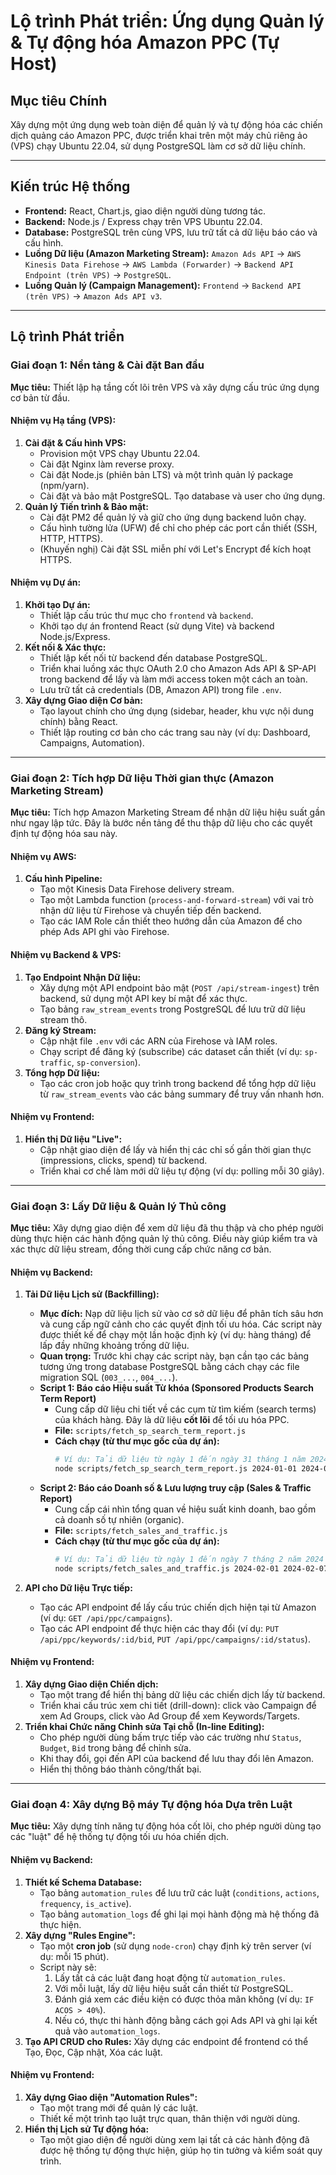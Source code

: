 # Lộ trình Phát triển: Ứng dụng Quản lý & Tự động hóa Amazon PPC (Tự Host)

## Mục tiêu Chính

Xây dựng một ứng dụng web toàn diện để quản lý và tự động hóa các chiến dịch quảng cáo Amazon PPC, được triển khai trên một máy chủ riêng ảo (VPS) chạy Ubuntu 22.04, sử dụng PostgreSQL làm cơ sở dữ liệu chính.

---

## Kiến trúc Hệ thống

-   **Frontend:** React, Chart.js, giao diện người dùng tương tác.
-   **Backend:** Node.js / Express chạy trên VPS Ubuntu 22.04.
-   **Database:** PostgreSQL trên cùng VPS, lưu trữ tất cả dữ liệu báo cáo và cấu hình.
-   **Luồng Dữ liệu (Amazon Marketing Stream):** `Amazon Ads API` → `AWS Kinesis Data Firehose` → `AWS Lambda (Forwarder)` → `Backend API Endpoint (trên VPS)` → `PostgreSQL`.
-   **Luồng Quản lý (Campaign Management):** `Frontend` → `Backend API (trên VPS)` → `Amazon Ads API v3`.

---

## Lộ trình Phát triển

### Giai đoạn 1: Nền tảng & Cài đặt Ban đầu

**Mục tiêu:** Thiết lập hạ tầng cốt lõi trên VPS và xây dựng cấu trúc ứng dụng cơ bản từ đầu.

#### Nhiệm vụ Hạ tầng (VPS):
1.  **Cài đặt & Cấu hình VPS:**
    -   Provision một VPS chạy Ubuntu 22.04.
    -   Cài đặt Nginx làm reverse proxy.
    -   Cài đặt Node.js (phiên bản LTS) và một trình quản lý package (npm/yarn).
    -   Cài đặt và bảo mật PostgreSQL. Tạo database và user cho ứng dụng.
2.  **Quản lý Tiến trình & Bảo mật:**
    -   Cài đặt PM2 để quản lý và giữ cho ứng dụng backend luôn chạy.
    -   Cấu hình tường lửa (UFW) để chỉ cho phép các port cần thiết (SSH, HTTP, HTTPS).
    -   (Khuyến nghị) Cài đặt SSL miễn phí với Let's Encrypt để kích hoạt HTTPS.

#### Nhiệm vụ Dự án:
1.  **Khởi tạo Dự án:**
    -   Thiết lập cấu trúc thư mục cho `frontend` và `backend`.
    -   Khởi tạo dự án frontend React (sử dụng Vite) và backend Node.js/Express.
2.  **Kết nối & Xác thực:**
    -   Thiết lập kết nối từ backend đến database PostgreSQL.
    -   Triển khai luồng xác thực OAuth 2.0 cho Amazon Ads API & SP-API trong backend để lấy và làm mới access token một cách an toàn.
    -   Lưu trữ tất cả credentials (DB, Amazon API) trong file `.env`.
3.  **Xây dựng Giao diện Cơ bản:**
    -   Tạo layout chính cho ứng dụng (sidebar, header, khu vực nội dung chính) bằng React.
    -   Thiết lập routing cơ bản cho các trang sau này (ví dụ: Dashboard, Campaigns, Automation).

---

### Giai đoạn 2: Tích hợp Dữ liệu Thời gian thực (Amazon Marketing Stream)

**Mục tiêu:** Tích hợp Amazon Marketing Stream để nhận dữ liệu hiệu suất gần như ngay lập tức. Đây là bước nền tảng để thu thập dữ liệu cho các quyết định tự động hóa sau này.

#### Nhiệm vụ AWS:
1.  **Cấu hình Pipeline:**
    -   Tạo một Kinesis Data Firehose delivery stream.
    -   Tạo một Lambda function (`process-and-forward-stream`) với vai trò nhận dữ liệu từ Firehose và chuyển tiếp đến backend.
    -   Tạo các IAM Role cần thiết theo hướng dẫn của Amazon để cho phép Ads API ghi vào Firehose.

#### Nhiệm vụ Backend & VPS:
1.  **Tạo Endpoint Nhận Dữ liệu:**
    -   Xây dựng một API endpoint bảo mật (`POST /api/stream-ingest`) trên backend, sử dụng một API key bí mật để xác thực.
    -   Tạo bảng `raw_stream_events` trong PostgreSQL để lưu trữ dữ liệu stream thô.
2.  **Đăng ký Stream:**
    -   Cập nhật file `.env` với các ARN của Firehose và IAM roles.
    -   Chạy script để đăng ký (subscribe) các dataset cần thiết (ví dụ: `sp-traffic`, `sp-conversion`).
3.  **Tổng hợp Dữ liệu:**
    -   Tạo các cron job hoặc quy trình trong backend để tổng hợp dữ liệu từ `raw_stream_events` vào các bảng summary để truy vấn nhanh hơn.

#### Nhiệm vụ Frontend:
1.  **Hiển thị Dữ liệu "Live":**
    -   Cập nhật giao diện để lấy và hiển thị các chỉ số gần thời gian thực (impressions, clicks, spend) từ backend.
    -   Triển khai cơ chế làm mới dữ liệu tự động (ví dụ: polling mỗi 30 giây).

---

### Giai đoạn 3: Lấy Dữ liệu & Quản lý Thủ công

**Mục tiêu:** Xây dựng giao diện để xem dữ liệu đã thu thập và cho phép người dùng thực hiện các hành động quản lý thủ công. Điều này giúp kiểm tra và xác thực dữ liệu stream, đồng thời cung cấp chức năng cơ bản.

#### Nhiệm vụ Backend:

1.  **Tải Dữ liệu Lịch sử (Backfilling):**
    -   **Mục đích:** Nạp dữ liệu lịch sử vào cơ sở dữ liệu để phân tích sâu hơn và cung cấp ngữ cảnh cho các quyết định tối ưu hóa. Các script này được thiết kế để chạy một lần hoặc định kỳ (ví dụ: hàng tháng) để lấp đầy những khoảng trống dữ liệu.
    -   **Quan trọng:** Trước khi chạy các script này, bạn cần tạo các bảng tương ứng trong database PostgreSQL bằng cách chạy các file migration SQL (`003_...`, `004_...`).
    -   **Script 1: Báo cáo Hiệu suất Từ khóa (Sponsored Products Search Term Report)**
        -   Cung cấp dữ liệu chi tiết về các cụm từ tìm kiếm (search terms) của khách hàng. Đây là dữ liệu **cốt lõi** để tối ưu hóa PPC.
        -   **File:** `scripts/fetch_sp_search_term_report.js`
        -   **Cách chạy (từ thư mục gốc của dự án):**
            ```bash
            # Ví dụ: Tải dữ liệu từ ngày 1 đến ngày 31 tháng 1 năm 2024
            node scripts/fetch_sp_search_term_report.js 2024-01-01 2024-01-31
            ```
    -   **Script 2: Báo cáo Doanh số & Lưu lượng truy cập (Sales & Traffic Report)**
        -   Cung cấp cái nhìn tổng quan về hiệu suất kinh doanh, bao gồm cả doanh số tự nhiên (organic).
        -   **File:** `scripts/fetch_sales_and_traffic.js`
        -   **Cách chạy (từ thư mục gốc của dự án):**
            ```bash
            # Ví dụ: Tải dữ liệu từ ngày 1 đến ngày 7 tháng 2 năm 2024
            node scripts/fetch_sales_and_traffic.js 2024-02-01 2024-02-07
            ```

2.  **API cho Dữ liệu Trực tiếp:**
    -   Tạo các API endpoint để lấy cấu trúc chiến dịch hiện tại từ Amazon (ví dụ: `GET /api/ppc/campaigns`).
    -   Tạo các API endpoint để thực hiện các thay đổi (ví dụ: `PUT /api/ppc/keywords/:id/bid`, `PUT /api/ppc/campaigns/:id/status`).

#### Nhiệm vụ Frontend:
1.  **Xây dựng Giao diện Chiến dịch:**
    -   Tạo một trang để hiển thị bảng dữ liệu các chiến dịch lấy từ backend.
    -   Triển khai cấu trúc xem chi tiết (drill-down): click vào Campaign để xem Ad Groups, click vào Ad Group để xem Keywords/Targets.
2.  **Triển khai Chức năng Chỉnh sửa Tại chỗ (In-line Editing):**
    -   Cho phép người dùng bấm trực tiếp vào các trường như `Status`, `Budget`, `Bid` trong bảng để chỉnh sửa.
    -   Khi thay đổi, gọi đến API của backend để lưu thay đổi lên Amazon.
    -   Hiển thị thông báo thành công/thất bại.

---

### Giai đoạn 4: Xây dựng Bộ máy Tự động hóa Dựa trên Luật

**Mục tiêu:** Xây dựng tính năng tự động hóa cốt lõi, cho phép người dùng tạo các "luật" để hệ thống tự động tối ưu hóa chiến dịch.

#### Nhiệm vụ Backend:
1.  **Thiết kế Schema Database:**
    -   Tạo bảng `automation_rules` để lưu trữ các luật (`conditions`, `actions`, `frequency`, `is_active`).
    -   Tạo bảng `automation_logs` để ghi lại mọi hành động mà hệ thống đã thực hiện.
2.  **Xây dựng "Rules Engine":**
    -   Tạo một **cron job** (sử dụng `node-cron`) chạy định kỳ trên server (ví dụ: mỗi 15 phút).
    -   Script này sẽ:
        1.  Lấy tất cả các luật đang hoạt động từ `automation_rules`.
        2.  Với mỗi luật, lấy dữ liệu hiệu suất cần thiết từ PostgreSQL.
        3.  Đánh giá xem các điều kiện có được thỏa mãn không (ví dụ: `IF ACOS > 40%`).
        4.  Nếu có, thực thi hành động bằng cách gọi Ads API và ghi lại kết quả vào `automation_logs`.
3.  **Tạo API CRUD cho Rules:** Xây dựng các endpoint để frontend có thể Tạo, Đọc, Cập nhật, Xóa các luật.

#### Nhiệm vụ Frontend:
1.  **Xây dựng Giao diện "Automation Rules":**
    -   Tạo một trang mới để quản lý các luật.
    -   Thiết kế một trình tạo luật trực quan, thân thiện với người dùng.
2.  **Hiển thị Lịch sử Tự động hóa:**
    -   Tạo một giao diện để người dùng xem lại tất cả các hành động đã được hệ thống tự động thực hiện, giúp họ tin tưởng và kiểm soát quy trình.